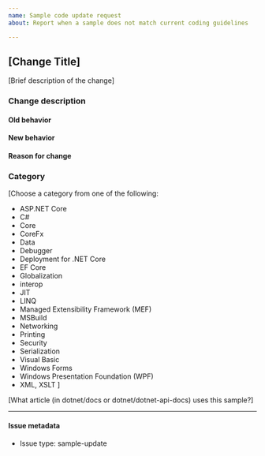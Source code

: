 ```yaml
---
name: Sample code update request
about: Report when a sample does not match current coding guidelines

---
```

<!--
This issue template is for use in opening issues that describe outdated coding practices in our samples. This template can be used to create an issue:

- By Microsoft product team members who notice outdated coding practices.

- By Microsoft customers who find that the sample style does not match current practices.

Text in brackets are placeholders; replace the text with the requested information and remove the brackets before submitting the issue. Also, remove this comment before submitting the issue.

-->
## [Change Title]

[Brief description of the change]

### Change description

#### Old behavior

#### New behavior

#### Reason for change

### Category

[Choose a category from one of the following:

- ASP.NET Core
- C#
- Core
- CoreFx
- Data
- Debugger
- Deployment for .NET Core
- EF Core
- Globalization
- interop
- JIT
- LINQ
- Managed Extensibility Framework (MEF)
- MSBuild
- Networking
- Printing
- Security
- Serialization
- Visual Basic
- Windows Forms
- Windows Presentation Foundation (WPF)
- XML, XSLT
]

[What article (in dotnet/docs or dotnet/dotnet-api-docs) uses this sample?]

<!-- Do not modify anything below this line -->

---
#### Issue metadata

* Issue type: sample-update
